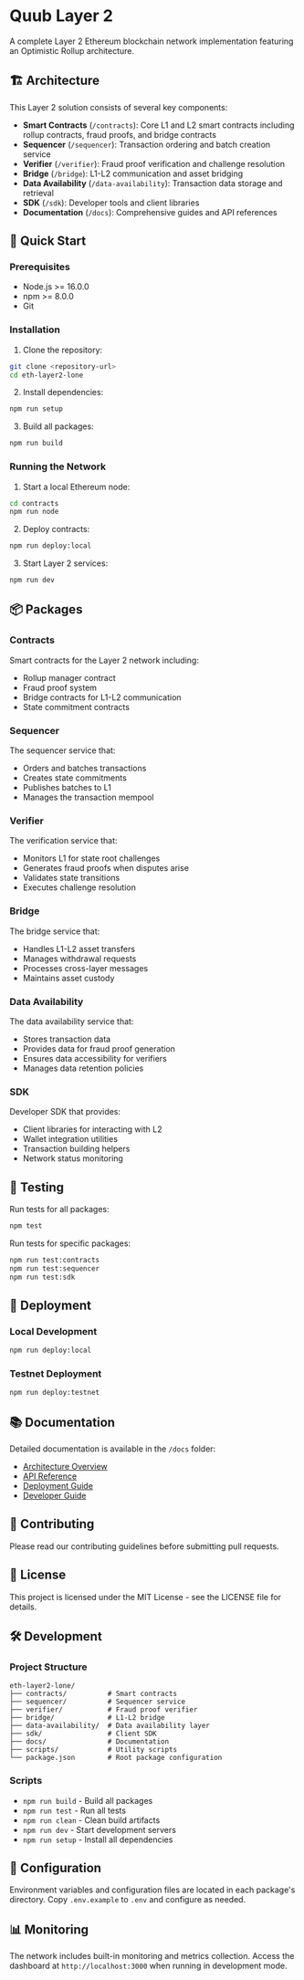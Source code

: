 # Quub Layer 2

A complete Layer 2 Ethereum blockchain network implementation featuring an Optimistic Rollup architecture.

## 🏗️ Architecture

This Layer 2 solution consists of several key components:

- **Smart Contracts** (`/contracts`): Core L1 and L2 smart contracts including rollup contracts, fraud proofs, and bridge contracts
- **Sequencer** (`/sequencer`): Transaction ordering and batch creation service
- **Verifier** (`/verifier`): Fraud proof verification and challenge resolution
- **Bridge** (`/bridge`): L1-L2 communication and asset bridging
- **Data Availability** (`/data-availability`): Transaction data storage and retrieval
- **SDK** (`/sdk`): Developer tools and client libraries
- **Documentation** (`/docs`): Comprehensive guides and API references

## 🚀 Quick Start

### Prerequisites

- Node.js >= 16.0.0
- npm >= 8.0.0
- Git

### Installation

1. Clone the repository:

```bash
git clone <repository-url>
cd eth-layer2-lone
```

2. Install dependencies:

```bash
npm run setup
```

3. Build all packages:

```bash
npm run build
```

### Running the Network

1. Start a local Ethereum node:

```bash
cd contracts
npm run node
```

2. Deploy contracts:

```bash
npm run deploy:local
```

3. Start Layer 2 services:

```bash
npm run dev
```

## 📦 Packages

### Contracts

Smart contracts for the Layer 2 network including:

- Rollup manager contract
- Fraud proof system
- Bridge contracts for L1-L2 communication
- State commitment contracts

### Sequencer

The sequencer service that:

- Orders and batches transactions
- Creates state commitments
- Publishes batches to L1
- Manages the transaction mempool

### Verifier

The verification service that:

- Monitors L1 for state root challenges
- Generates fraud proofs when disputes arise
- Validates state transitions
- Executes challenge resolution

### Bridge

The bridge service that:

- Handles L1-L2 asset transfers
- Manages withdrawal requests
- Processes cross-layer messages
- Maintains asset custody

### Data Availability

The data availability service that:

- Stores transaction data
- Provides data for fraud proof generation
- Ensures data accessibility for verifiers
- Manages data retention policies

### SDK

Developer SDK that provides:

- Client libraries for interacting with L2
- Wallet integration utilities
- Transaction building helpers
- Network status monitoring

## 🧪 Testing

Run tests for all packages:

```bash
npm test
```

Run tests for specific packages:

```bash
npm run test:contracts
npm run test:sequencer
npm run test:sdk
```

## 🚀 Deployment

### Local Development

```bash
npm run deploy:local
```

### Testnet Deployment

```bash
npm run deploy:testnet
```

## 📚 Documentation

Detailed documentation is available in the `/docs` folder:

- [Architecture Overview](docs/architecture.md)
- [API Reference](docs/api.md)
- [Deployment Guide](docs/deployment.md)
- [Developer Guide](docs/development.md)

## 🤝 Contributing

Please read our contributing guidelines before submitting pull requests.

## 📄 License

This project is licensed under the MIT License - see the LICENSE file for details.

## 🛠️ Development

### Project Structure

```
eth-layer2-lone/
├── contracts/          # Smart contracts
├── sequencer/          # Sequencer service
├── verifier/           # Fraud proof verifier
├── bridge/             # L1-L2 bridge
├── data-availability/  # Data availability layer
├── sdk/                # Client SDK
├── docs/               # Documentation
├── scripts/            # Utility scripts
└── package.json        # Root package configuration
```

### Scripts

- `npm run build` - Build all packages
- `npm run test` - Run all tests
- `npm run clean` - Clean build artifacts
- `npm run dev` - Start development servers
- `npm run setup` - Install all dependencies

## 🔧 Configuration

Environment variables and configuration files are located in each package's directory. Copy `.env.example` to `.env` and configure as needed.

## 📊 Monitoring

The network includes built-in monitoring and metrics collection. Access the dashboard at `http://localhost:3000` when running in development mode.
